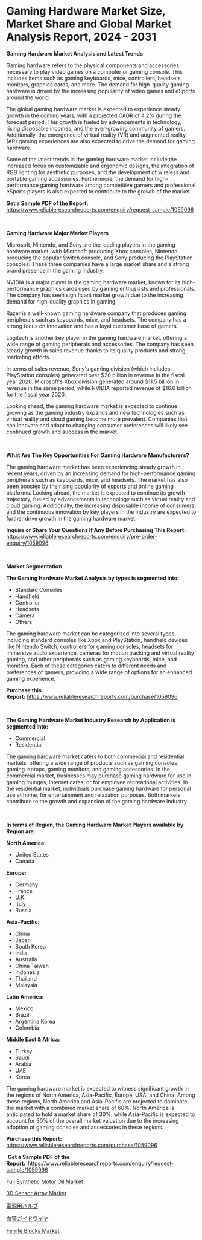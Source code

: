 <p><h1>Gaming Hardware Market Size, Market Share and Global Market Analysis Report, 2024 - 2031</h1></p><p><strong>Gaming Hardware Market Analysis and Latest Trends</strong></p>
<p><p>Gaming hardware refers to the physical components and accessories necessary to play video games on a computer or gaming console. This includes items such as gaming keyboards, mice, controllers, headsets, monitors, graphics cards, and more. The demand for high-quality gaming hardware is driven by the increasing popularity of video games and eSports around the world.</p><p>The global gaming hardware market is expected to experience steady growth in the coming years, with a projected CAGR of 4.2% during the forecast period. This growth is fueled by advancements in technology, rising disposable incomes, and the ever-growing community of gamers. Additionally, the emergence of virtual reality (VR) and augmented reality (AR) gaming experiences are also expected to drive the demand for gaming hardware.</p><p>Some of the latest trends in the gaming hardware market include the increased focus on customizable and ergonomic designs, the integration of RGB lighting for aesthetic purposes, and the development of wireless and portable gaming accessories. Furthermore, the demand for high-performance gaming hardware among competitive gamers and professional eSports players is also expected to contribute to the growth of the market.</p></p>
<p><strong>Get a Sample PDF of the Report:&nbsp;</strong> <a href="https://www.reliableresearchreports.com/enquiry/request-sample/1059096">https://www.reliableresearchreports.com/enquiry/request-sample/1059096</a></p>
<p>&nbsp;</p>
<p><strong>Gaming Hardware Major Market Players</strong></p>
<p><p>Microsoft, Nintendo, and Sony are the leading players in the gaming hardware market, with Microsoft producing Xbox consoles, Nintendo producing the popular Switch console, and Sony producing the PlayStation consoles. These three companies have a large market share and a strong brand presence in the gaming industry.</p><p>NVIDIA is a major player in the gaming hardware market, known for its high-performance graphics cards used by gaming enthusiasts and professionals. The company has seen significant market growth due to the increasing demand for high-quality graphics in gaming.</p><p>Razer is a well-known gaming hardware company that produces gaming peripherals such as keyboards, mice, and headsets. The company has a strong focus on innovation and has a loyal customer base of gamers.</p><p>Logitech is another key player in the gaming hardware market, offering a wide range of gaming peripherals and accessories. The company has seen steady growth in sales revenue thanks to its quality products and strong marketing efforts.</p><p>In terms of sales revenue, Sony's gaming division (which includes PlayStation consoles) generated over $20 billion in revenue in the fiscal year 2020. Microsoft's Xbox division generated around $11.5 billion in revenue in the same period, while NVIDIA reported revenue of $16.6 billion for the fiscal year 2020.</p><p>Looking ahead, the gaming hardware market is expected to continue growing as the gaming industry expands and new technologies such as virtual reality and cloud gaming become more prevalent. Companies that can innovate and adapt to changing consumer preferences will likely see continued growth and success in the market.</p></p>
<p>&nbsp;</p>
<p><strong>What Are The Key Opportunities For Gaming Hardware Manufacturers?</strong></p>
<p><p>The gaming hardware market has been experiencing steady growth in recent years, driven by an increasing demand for high-performance gaming peripherals such as keyboards, mice, and headsets. The market has also been boosted by the rising popularity of esports and online gaming platforms. Looking ahead, the market is expected to continue its growth trajectory, fueled by advancements in technology such as virtual reality and cloud gaming. Additionally, the increasing disposable income of consumers and the continuous innovation by key players in the industry are expected to further drive growth in the gaming hardware market.</p></p>
<p><strong>Inquire or Share Your Questions If Any Before Purchasing This Report:</strong> <a href="https://www.reliableresearchreports.com/enquiry/pre-order-enquiry/1059096">https://www.reliableresearchreports.com/enquiry/pre-order-enquiry/1059096</a></p>
<p>&nbsp;</p>
<p><strong>Market Segmentation</strong></p>
<p><strong>The Gaming Hardware Market Analysis by types is segmented into:</strong></p>
<p><ul><li>Standard Consoles</li><li>Handheld</li><li>Controller</li><li>Headsets</li><li>Camera</li><li>Others</li></ul></p>
<p><p>The gaming hardware market can be categorized into several types, including standard consoles like Xbox and PlayStation, handheld devices like Nintendo Switch, controllers for gaming consoles, headsets for immersive audio experience, cameras for motion tracking and virtual reality gaming, and other peripherals such as gaming keyboards, mice, and monitors. Each of these categories caters to different needs and preferences of gamers, providing a wide range of options for an enhanced gaming experience.</p></p>
<p><strong>Purchase this Report:&nbsp;</strong><a href="https://www.reliableresearchreports.com/purchase/1059096">https://www.reliableresearchreports.com/purchase/1059096</a></p>
<p>&nbsp;</p>
<p><strong>The Gaming Hardware Market Industry Research by Application is segmented into:</strong></p>
<p><ul><li>Commercial</li><li>Residential</li></ul></p>
<p><p>The gaming hardware market caters to both commercial and residential markets, offering a wide range of products such as gaming consoles, gaming laptops, gaming monitors, and gaming accessories. In the commercial market, businesses may purchase gaming hardware for use in gaming lounges, internet cafes, or for employee recreational activities. In the residential market, individuals purchase gaming hardware for personal use at home, for entertainment and relaxation purposes. Both markets contribute to the growth and expansion of the gaming hardware industry.</p></p>
<p>&nbsp;</p>
<p><strong>In terms of Region, the Gaming Hardware Market Players available by Region are:</strong></p>
<p>
    <p> <strong> North America: </strong>
        <ul>
            <li>United States</li>
            <li>Canada</li>
        </ul>
        </p> 
    <p> <strong> Europe: </strong>
        <ul>
            <li>Germany</li>
            <li>France</li>
            <li>U.K.</li>
            <li>Italy</li>
            <li>Russia</li>
        </ul>
        </p> 
    <p> <strong> Asia-Pacific: </strong>
        <ul>
            <li>China</li>
            <li>Japan</li>
            <li>South Korea</li>
            <li>India</li>
            <li>Australia</li>
            <li>China Taiwan</li>
            <li>Indonesia</li>
            <li>Thailand</li>
            <li>Malaysia</li>
        </ul>
        </p> 
    <p> <strong> Latin America: </strong>
        <ul>
            <li>Mexico</li>
            <li>Brazil</li>
            <li>Argentina Korea</li>
            <li>Colombia</li>
        </ul>
        </p> 
    <p> <strong> Middle East & Africa: </strong>
        <ul>
            <li>Turkey</li>
            <li>Saudi</li>
            <li>Arabia</li>
            <li>UAE</li>
            <li>Korea</li>
        </ul>
    </p>
    </p>
<p><p>The gaming hardware market is expected to witness significant growth in the regions of North America, Asia-Pacific, Europe, USA, and China. Among these regions, North America and Asia-Pacific are projected to dominate the market with a combined market share of 60%. North America is anticipated to hold a market share of 30%, while Asia-Pacific is expected to account for 30% of the overall market valuation due to the increasing adoption of gaming consoles and accessories in these regions.</p></p>
<p><strong>Purchase this Report: </strong><a href="https://www.reliableresearchreports.com/purchase/1059096">https://www.reliableresearchreports.com/purchase/1059096</a></p>
<p>&nbsp;<strong>Get a Sample PDF of the Report:&nbsp;&nbsp;</strong><a href="https://www.reliableresearchreports.com/enquiry/request-sample/1059096">https://www.reliableresearchreports.com/enquiry/request-sample/1059096</a></p>
<p><strong></strong></p>
<p><p><a href="https://issuu.com/reportprime-2/docs/full-synthetic-motor-oil-market-size-2030.pptx">Full Synthetic Motor Oil Market</a></p><p><a href="https://github.com/ashepherd82/Market-Research-Report-List-3/blob/main/3d-sensor-array-market.md">3D Sensor Array Market</a></p><p><a href="https://github.com/jkjreqjscoxx7/Market-Research-Report-List-1/blob/main/820188510739.md">電源用バルブ</a></p><p><a href="https://github.com/hilmi-2a/Market-Research-Report-List-1/blob/main/260872510740.md">血管ガイドワイヤ</a></p><p><a href="https://github.com/okotobwrhuteie/Market-Research-Report-List-1/blob/main/ferrite-blocks-market.md">Ferrite Blocks Market</a></p></p>